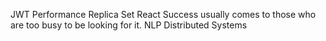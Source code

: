 JWT Performance Replica Set React Success usually comes to those who are too busy to be looking for it. NLP Distributed Systems
